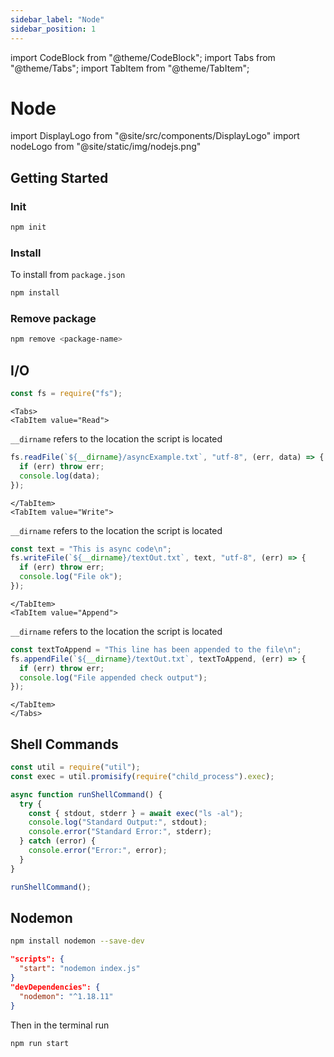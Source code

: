 ```yaml
---
sidebar_label: "Node"
sidebar_position: 1
---
```


import CodeBlock from "@theme/CodeBlock";
import Tabs from "@theme/Tabs";
import TabItem from "@theme/TabItem";

# Node

import DisplayLogo from "@site/src/components/DisplayLogo"
import nodeLogo from "@site/static/img/nodejs.png"

<DisplayLogo logo={nodeLogo}/>

## Getting Started

### Init

```bash
npm init
```

### Install

To install from `package.json`

```bash
npm install
```

### Remove package

```bash
npm remove <package-name>
```

## I/O

```javascript
const fs = require("fs");
```

```mdx-code-block
<Tabs>
<TabItem value="Read">
```

`__dirname` refers to the location the script is located

```js
fs.readFile(`${__dirname}/asyncExample.txt`, "utf-8", (err, data) => {
  if (err) throw err;
  console.log(data);
});
```

```mdx-code-block
</TabItem>
<TabItem value="Write">
```

`__dirname` refers to the location the script is located

```js
const text = "This is async code\n";
fs.writeFile(`${__dirname}/textOut.txt`, text, "utf-8", (err) => {
  if (err) throw err;
  console.log("File ok");
});
```

```mdx-code-block
</TabItem>
<TabItem value="Append">
```

`__dirname` refers to the location the script is located

```js
const textToAppend = "This line has been appended to the file\n";
fs.appendFile(`${__dirname}/textOut.txt`, textToAppend, (err) => {
  if (err) throw err;
  console.log("File appended check output");
});
```

```mdx-code-block
</TabItem>
</Tabs>
```

## Shell Commands

```javascript
const util = require("util");
const exec = util.promisify(require("child_process").exec);

async function runShellCommand() {
  try {
    const { stdout, stderr } = await exec("ls -al");
    console.log("Standard Output:", stdout);
    console.error("Standard Error:", stderr);
  } catch (error) {
    console.error("Error:", error);
  }
}

runShellCommand();
```

## Nodemon

```bash
npm install nodemon --save-dev
```

```json title="package.json"
"scripts": {
  "start": "nodemon index.js"
}
"devDependencies": {
  "nodemon": "^1.18.11"
}
```

Then in the terminal run

```bash
npm run start
```
